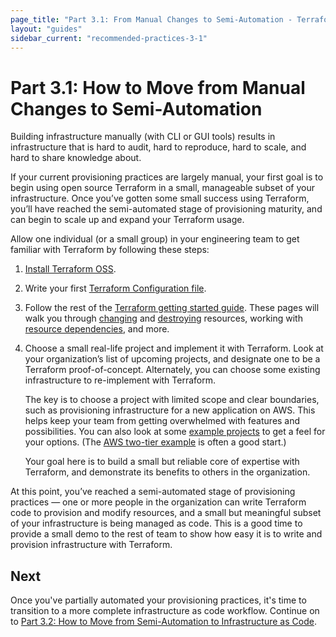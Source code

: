 ```yaml
---
page_title: "Part 3.1: From Manual Changes to Semi-Automation - Terraform Recommended Practices"
layout: "guides"
sidebar_current: "recommended-practices-3-1"
---
```


# Part 3.1: How to Move from Manual Changes to Semi-Automation

Building infrastructure manually (with CLI or GUI tools) results in infrastructure that is hard to audit, hard to reproduce, hard to scale, and hard to share knowledge about.

If your current provisioning practices are largely manual, your first goal is to begin using open source Terraform in a small, manageable subset of your infrastructure. Once you’ve gotten some small success using Terraform, you’ll have reached the semi-automated stage of provisioning maturity, and can begin to scale up and expand your Terraform usage.

Allow one individual (or a small group) in your engineering team to get familiar with Terraform by following these steps:

1. [Install Terraform OSS](https://www.terraform.io/intro/getting-started/install.html).
2. Write your first [Terraform Configuration file](https://www.terraform.io/intro/getting-started/build.html).
3. Follow the rest of the [Terraform getting started guide](https://www.terraform.io/intro/getting-started/change.html). These pages will walk you through [changing](https://www.terraform.io/intro/getting-started/change.html) and [destroying](https://www.terraform.io/intro/getting-started/destroy.html) resources, working with [resource dependencies](https://www.terraform.io/intro/getting-started/dependencies.html), and more.
4. Choose a small real-life project and implement it with Terraform. Look at your organization’s list of upcoming projects, and designate one to be a Terraform proof-of-concept. Alternately, you can choose some existing infrastructure to re-implement with Terraform.

    The key is to choose a project with limited scope and clear boundaries, such as provisioning infrastructure for a new application on AWS. This helps keep your team from getting overwhelmed with features and possibilities. You can also look at some [example projects](https://github.com/hashicorp/terraform/tree/master/examples/) to get a feel for your options. (The [AWS two-tier example](https://github.com/terraform-providers/terraform-provider-aws/tree/master/examples/two-tier) is often a good start.)

    Your goal here is to build a small but reliable core of expertise with Terraform, and demonstrate its benefits to others in the organization.

At this point, you’ve reached a semi-automated stage of provisioning practices — one or more people in the organization can write Terraform code to provision and modify resources, and a small but meaningful subset of your infrastructure is being managed as code. This is a good time to provide a small demo to the rest of team to show how easy it is to write and provision infrastructure with Terraform.

## Next

Once you've partially automated your provisioning practices, it's time to transition to a more complete infrastructure as code workflow. Continue on to [Part 3.2: How to Move from Semi-Automation to Infrastructure as Code](./part3.2.html).

